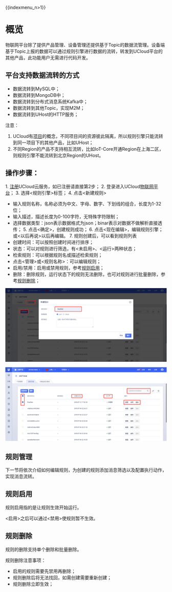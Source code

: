 {{indexmenu_n>1}}
# 概览
物联网平台除了提供产品管理、设备管理还提供基于Topic的数据流管理。设备端基于Topic上报的数据可以通过规则引擎进行数据的流转，转发到UCloud平台的其他产品，此功能用户无需进行代码开发。

## 平台支持数据流转的方式

- 数据流转到MySQL中；
- 数据流转到MongoDB中；
- 数据流转到分布式消息系统Kafka中；
- 数据流转到其他Topic，实现M2M；
- 数据流转到UHost的HTTP服务；



注意：

1. UCloud有[项目](https://docs.ucloud.cn/management_monitor/uproject/index)的概念，不同项目间的资源彼此隔离，所以规则引擎只能流转到同一项目下的其他产品，比如UHost；
2. 不同Region的产品不支持相互流转，比如IoT-Core开通Region在上海二区，则规则引擎不能流转到北京Region的UHost。



## 操作步骤：

1\. [注册](https://passport.ucloud.cn/#register)UCloud云服务，如已注册请直接第2步；
2\. 登录进入UCloud[物联网平台](https://console.ucloud.cn/iot)；
3\. 选择<规则引擎>标签；
4\. 点击<新建规则>
   - 输入规则名称，名称必须为中文、字母、数字、下划线的组合，长度为1-32位；
   - 输入描述，描述长度为0-100字符，无特殊字符限制；
   - 选择数据类型：json表示数据格式为json；binar表示对数据不做解析直接透传；
5\. 点击<确定>，创建规则成功；
6\. 点击<现在编辑>，编辑规则引擎；或<以后再说>以后再编辑。
7\. 规则创建后，可以看到规则列表
   - 创建时间：可以按照创建时间进行排序；
   - 状态：可以对规则进行筛选，有<未启用>、<运行>两种状态；
   - 检索规则：可以根据规则名或描述检索规则；
   - 点击<管理>或<规则名称>：可以编辑规则；
   - 启用/禁用：启用或禁用规则，参考[规则启用](#规则启用)；
   - 删除：删除规则，运行状态下的规则无法删除，也可对规则进行批量删除，参考[规则删除](#规则删除)；

![新建规则](../../images/新建规则.png)

![规则列表](../../images/规则列表.png)



## 规则管理

下一节将依次介绍如何编辑规则，为创建的规则添加消息筛选以及配置执行动作，实现消息流转。



## 规则启用

规则启用指的是让规则生效开始运行。

<启用>之后可以通过<禁用>使规则暂不生效。



## 规则删除

规则的删除支持单个删除和批量删除。

规则删除注意事项：
- 启用的规则需要先禁用再删除；
- 规则删除后将无法找回，如需创建需要重新创建；
- 规则删除立即生效；
